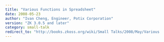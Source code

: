 ```yaml
---
title: "Various Functions in Spreadsheet"
date: 2008-05-23
author: "Ivan Cheng, Engineer, Potix Corporation"
version: "ZK 3.0.5 and later"
category: small-talk
redirect_to: "http://books.zkoss.org/wiki/Small Talks/2008/May/Various Functions in Spreadsheet"
---
```

